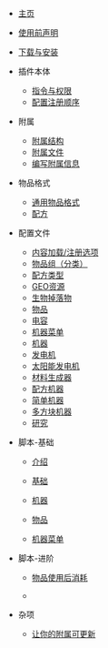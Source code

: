 * [主页](README.md)

* [使用前声明](declaration.md)

* [下载与安装](download-and-install.md)

* 插件本体
  
  * [指令与权限](plugin/commands-and-permissions.md)
  * [配置注册顺序](plugin/registration-order.md)

* 附属
  
  * [附属结构](addon/structure.md)
  * [附属文件](addon/file.md)
  * [编写附属信息](addon/learn-to-write-addons-information.md)

* 物品格式
  
  * [通用物品格式](format/universal-item-format.md)
  * [配方](format/recipe.md)

* 配置文件
  
  * [内容加载/注册选项](file/context-options.md)
  * [物品组（分类）](file/groups.md)
  * [配方类型](file/recipe_type.md)
  * [GEO资源](file/geo.md)
  * [生物掉落物](file/mob_drops.md)
  * [物品](file/items.md)
  * [电容](file/capacitors.md)
  * [机器菜单](file/menu.md)
  * [机器](file/machine.md)
  * [发电机](file/generators.md)
  * [太阳能发电机](file/solar_generators.md)
  * [材料生成器](file/mat\_generators.md)
  * [配方机器](file/recipe_machines.md)
  * [简单机器](file/simple_machines.md)
  * [多方块机器](file/multi-block-machine.md)
  * [研究](file/research.md)
- 脚本-基础
  - [介绍](scripts-basic/introduction.md)
  
  - [基础](scripts-basic/basic.md)
  
  - [机器](scripts-basic/machines.md)
  
  - [物品](scripts-basic/items.md)
  
  - [机器菜单](scripts-basic/machine_menus.md)

- 脚本-进阶
  
  - [物品使用后消耗](scripts-advanced/item-consume.md)
  
  - 

- 杂项
  
  - [让你的附属可更新](other/updateable-addon.md)
